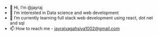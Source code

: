 - 👋 Hi, I’m @jayraj
- 👀 I’m interested in Data science and web development
- 🌱 I’m currently learning full stack web development using react, dot net and sql
- 📫 How to reach me - jayrajvagahsiya1002@gmail.com

<!---
jayraj1002/jayraj1002 is a ✨ special ✨ repository because its `README.md` (this file) appears on your GitHub profile.
You can click the Preview link to take a look at your changes.
--->
